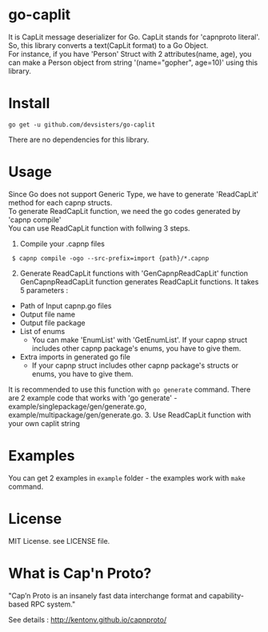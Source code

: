 # go-caplit
It is CapLit message deserializer for Go. CapLit stands for 'capnproto literal'. So, this library converts a text(CapLit format) to a Go Object.  
For instance, if you have 'Person' Struct with 2 attributes(name, age), you can make a Person object from string '(name="gopher", age=10)' using this library.

# Install
```
go get -u github.com/devsisters/go-caplit
```
There are no dependencies for this library.

# Usage
Since Go does not support Generic Type, we have to generate 'ReadCapLit' method for each capnp structs.  
To generate ReadCapLit function, we need the go codes generated by 'capnp compile'  
You can use ReadCapLit function with follwing 3 steps.


1. Compile your .capnp files  
 ```
  $ capnp compile -ogo --src-prefix=import {path}/*.capnp
 ```
2. Generate ReadCapLit functions with 'GenCapnpReadCapLit' function  
 GenCapnpReadCapLit function generates ReadCapLit functions. It takes 5 parameters :  
  - Path of Input capnp.go files
  - Output file name
  - Output file package
  - List of enums
    - You can make 'EnumList' with 'GetEnumList'. If your capnp struct includes other capnp package's enums, you have to give them.
  - Extra imports in generated go file
    - If your capnp struct includes other capnp package's structs or enums, you have to give them.  
  
 It is recommended to use this function with `go generate` command. There are 2 example code that works with 'go generate' - example/singlepackage/gen/generate.go, example/multipackage/gen/generate.go.
3. Use ReadCapLit function with your own caplit string

# Examples
You can get 2 examples in `example` folder - the examples work with `make` command.  

# License
MIT License. see LICENSE file.

# What is Cap'n Proto?
"Cap’n Proto is an insanely fast data interchange format and capability-based RPC system."

See details : http://kentonv.github.io/capnproto/
